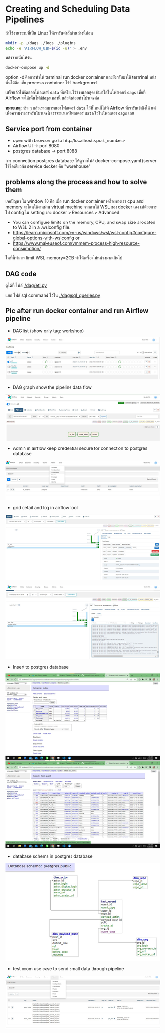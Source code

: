 # Creating and Scheduling Data Pipelines

ถ้าใช้งานระบบที่เป็น Linux ให้เรารันคำสั่งด้านล่างนี้ก่อน

```sh
mkdir -p ./dags ./logs ./plugins
echo -e "AIRFLOW_UID=$(id -u)" > .env
```

หลังจากนั้นให้รัน

```sh
docker-compose up -d
```
option -d คือการทำให้ terminal run docker container และยังกลับมาใช้ terminal หน้านั้นได้อีก เก็บ process container ไว้ที่ background  

เสร็จแล้วให้คัดลอกโฟลเดอร์ `data` ที่เตรียมไว้ข้างนอกสุด เข้ามาใส่ในโฟลเดอร์ `dags` เพื่อที่ Airflow จะได้เห็นไฟล์ข้อมูลเหล่านี้ แล้วจึงค่อยทำโปรเจคต่อ

**หมายเหตุ:** จริง ๆ แล้วเราสามารถเอาโฟลเดอร์ `data` ไว้ที่ไหนก็ได้ที่ Airflow ที่เรารันเข้าถึงได้ แต่เพื่อความง่ายสำหรับโปรเจคนี้ เราจะนำเอาโฟลเดอร์ `data` ไว้ในโฟลเดอร์ `dags` เลย



## Service port from container 
- open with browser go to http:/localhost:<port_number>
- Airflow UI -> port 8080  
- postgres database -> port 8088  

การ connection postgres database ให้ดูจากไฟล์ docker-compose.yaml (server ใช้ชื่อเดียวกับ service docker คือ "warehouse"



## problems along the process and how to solve them
เจอปัญหา ใน window 10 คือ เมื่อ run docker container เครื่องของเรา cpu and memory จะโดนใช้งานผ่าน virtual machine จากการใช้ WSL ของ docker เอง
แก้ด้วยการ ไป config ใน setting ของ docker > Resources > Advanced
- You can configure limits on the memory, CPU, and swap size allocated to WSL 2 in a .wslconfig file.
 - https://learn.microsoft.com/en-us/windows/wsl/wsl-config#configure-global-options-with-wslconfig or  
 - https://www.makeuseof.com/vmmem-process-high-resource-consumption/  

ในที่นี้ทำการ limit WSL memory=2GB ทำให้เครื่องไม่หน่วงมากเกินไป

## DAG code
ดูได้ที่ ไฟล์ [./dag/etl.py](/dag/etl.py)  

แยก ไฟล์ sql command ไว้ใน [./dag/sql_queries.py](./dag/sql_queries.py)

## Pic after run docker container and run Airflow pipeline  

- DAG list (show only tag: workshop)  
 
![er](./05_pipeline_with_DAG_pic/DAG_list_tag_workshop.jpg) 

- DAG graph show the pipeline data flow  

![er](./05_pipeline_with_DAG_pic/DAG_graph.jpg)  
 
- Admin in airflow keep credential secure for connection to postgres database  
 
![er](./05_pipeline_with_DAG_pic/connection_keep.jpg)

- grid detail and log in airflow tool  
 
![er](./05_pipeline_with_DAG_pic/grid_detail_process.jpg)

![er](./05_pipeline_with_DAG_pic/grid_log_process.jpg)  

- Insert to postgres database  
 
![er](./05_pipeline_with_DAG_pic/postgres_success_insert0.jpg)  
![er](./05_pipeline_with_DAG_pic/postgres_success_insert.jpg)  

- database schema in postgres database  
 
![er](./05_pipeline_with_DAG_pic/db_schema.jpg)  

- test xcom use case to send small data through pipeline  
 
![er](./05_pipeline_with_DAG_pic/xcom_context_ti.jpg)



